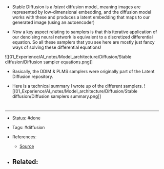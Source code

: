 # 
- Stable Diffusion is a *latent* diffusion model, meaning images are represented by low-dimensional embedding, and the diffusion model works with these and produces a latent embedding that maps to our generated image (using an autoencoder)


- Now a key aspect relating to samplers is that this iterative application of our denoising neural network is equivalent to a discretized differential equation. So all these samplers that you see here are mostly just fancy ways of solving these differential equations!

![[01_Experience/AI_notes/Model_architecture/Diffusion/Stable diffusion/Diffusion sampler equations.png]]

- Basically, the DDIM & PLMS samplers were originally part of the Latent Diffusion repository.

- Here is a technical summary I wrote up of the different samplers.
![[01_Experience/AI_notes/Model_architecture/Diffusion/Stable diffusion/Diffusion samplers summary.png]]


# 

---
- Status: #done

- Tags: #diffusion

- References:
	- [Source](https://twitter.com/iScienceLuvr/status/1564847717066559488)

- Related:
	- 
